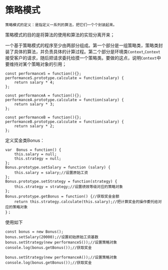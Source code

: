 # 策略模式
`策略模式的定义：是指定义一系列的算法，把它们一个个封装起来。`

策略模式的目的是将算法的使用和算法的实现分离开来；

一个基于策略模式的程序至少由两部分组成。第一个部分是一组策略类，策略类封装了具体的算法，并负责具体的计算过程。第二个部分是环境类`Context`,`Context`接受客户的请求，随后把请求委托给摸一个策略类。要做的这点，说明`Context`中要维持对某个策略对象的引用；
```
const performanceS = function(){};
performanceS.prototype.calculate = function(salary) {
	return salary * 4;
};

const performanceA = function(){};
performanceA.prototype.calculate = function(salary) {
	return salary * 3;
};

const performanceB = function(){};
performanceB.prototype.calculate = function(salary) {
	return salary * 2;
};
```
定义奖金类Bonus：
```
var  Bonus = function() {
	this.salary = null;
	this.strategy = null;
};
Bonus.prototype.setSalary = function (salary) {
	this.salary = salary;//设置原始工资
};
Bonus.prototype.setStrategy = function(strategy) {
	this.strategy = strategy;//设置绩效等级对应的策略对象
};
Bonus.prototype.getBonus = function() {//获取奖金金额
	return this.strategy.calculate(this.salary);//把计算奖金的操作委托给对应的策略对象
}；

```

使用如下
```
const bonus = new Bonus();
bonus.setSalary(20000);//设置初始原始工资基数
bonus.setStrategy(new performanceS());//设置策略对象
console.log(bonus.getBonus());//获取奖金

bonus.setStrategy(new performanceA());//设置策略对象
console.log(bonus.getBonus());//获取奖金
```